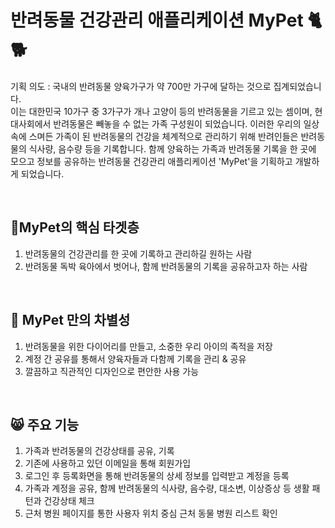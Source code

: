 # 반려동물 건강관리 애플리케이션 MyPet 🐈🐕
기획 의도 : 국내의 반려동물 양육가구가 약 700만 가구에 달하는 것으로 집계되었습니다. <br>
          이는 대한민국 10가구 중 3가구가 개나 고양이 등의 반려동물을 기르고 있는 셈이며, 현대사회에서 반려동물은 빼놓을 수 없는 가족 구성원이 되었습니다. 
          이러한 우리의 일상 속에 스며든 가족이 된 반려동물의 건강을 체계적으로 관리하기 위해 반려인들은 반려동물의 식사량, 음수량 등을 기록합니다.
          함께 양육하는 가족과 반려동물 기록을 한 곳에 모으고  정보를 공유하는 반려동물 건강관리 애플리케이션 'MyPet'을 기획하고 개발하게 되었습니다.  <br>

&nbsp;
## 🎯MyPet의 핵심 타겟층
 1. 반려동물의 건강관리를 한 곳에 기록하고 관리하길 원하는 사람
 2. 반려동물 독박 육아에서 벗어나, 함께 반려동물의 기록을 공유하고자 하는 사람
    
&nbsp;
## 🐶 MyPet 만의 차별성
 1. 반려동물을 위한 다이어리를 만들고, 소중한 우리 아이의 족적을 저장
 2. 계정 간 공유를 통해서 양육자들과 다함께 기록을 관리 & 공유
 3. 깔끔하고 직관적인 디자인으로 편안한 사용 가능
    
&nbsp;
## 😸 주요 기능
 1. 가족과 반려동물의 건강상태를 공유, 기록
 2. 기존에 사용하고 있던 이메일을 통해 회원가입
 3. 로그인 후 등록화면을 통해 반려동물의 상세 정보를 입력받고 계정을 등록
 4. 가족과 계정을 공유, 함께 반려동물의 식사량, 음수량, 대소변, 이상증상 등 생활 패턴과 건강상태 체크
 5. 근처 병원 페이지를 통한 사용자 위치 중심 근처 동물 병원 리스트 확인
